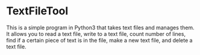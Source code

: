 # TextFileTool

This is a simple program in Python3 that takes text files and manages them. It allows you to read a text file, write to a text file, count number of lines, find if a certain piece of text is in the file, make a new text file, and delete a text file.
